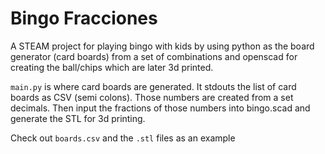 # Bingo Fracciones

A STEAM project for playing bingo with kids by using python as the board generator (card boards) from a set of combinations and openscad for creating the ball/chips which are later 3d printed.

`main.py` is where card boards are generated. It stdouts the list of card boards as CSV (semi colons). Those numbers are created from a set decimals. Then input the fractions of those numbers into bingo.scad and generate the STL for 3d printing.

Check out `boards.csv` and the `.stl` files as an example
